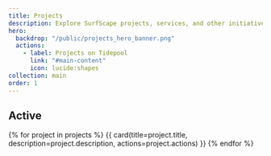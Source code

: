 ```yaml
---
title: Projects
description: Explore SurfScape projects, services, and other initiatives
hero:
  backdrop: "/public/projects_hero_banner.png"
  actions:
    - label: Projects on Tidepool
      link: "#main-content"
      icon: lucide:shapes
collection: main
order: 1
---
```


## Active

<div class="steel-grid">

{% for project in projects %}
{{ card(title=project.title, description=project.description, actions=project.actions) }}
{% endfor %}

</div>
